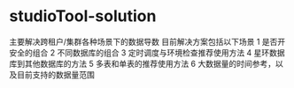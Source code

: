 # studioTool-solution
主要解决跨租户/集群各种场景下的数据导数 目前解决方案包括以下场景 
1 是否开安全的组合 
2 不同数据库的组合 
3 定时调度与环境检查推荐使用方法 
4 星环数据库到其他数据库的方法 
5 多表和单表的推荐使用方法 
6 大数据量的时间参考，以及目前支持的数据量范围
